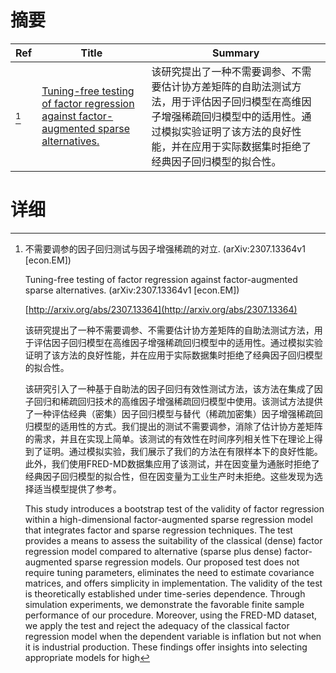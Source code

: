 # 摘要

| Ref | Title | Summary |
| --- | --- | --- |
| [^1] | [Tuning-free testing of factor regression against factor-augmented sparse alternatives.](http://arxiv.org/abs/2307.13364) | 该研究提出了一种不需要调参、不需要估计协方差矩阵的自助法测试方法，用于评估因子回归模型在高维因子增强稀疏回归模型中的适用性。通过模拟实验证明了该方法的良好性能，并在应用于实际数据集时拒绝了经典因子回归模型的拟合性。 |

# 详细

[^1]: 不需要调参的因子回归测试与因子增强稀疏的对立. (arXiv:2307.13364v1 [econ.EM])

    Tuning-free testing of factor regression against factor-augmented sparse alternatives. (arXiv:2307.13364v1 [econ.EM])

    [http://arxiv.org/abs/2307.13364](http://arxiv.org/abs/2307.13364)

    该研究提出了一种不需要调参、不需要估计协方差矩阵的自助法测试方法，用于评估因子回归模型在高维因子增强稀疏回归模型中的适用性。通过模拟实验证明了该方法的良好性能，并在应用于实际数据集时拒绝了经典因子回归模型的拟合性。

    

    该研究引入了一种基于自助法的因子回归有效性测试方法，该方法在集成了因子回归和稀疏回归技术的高维因子增强稀疏回归模型中使用。该测试方法提供了一种评估经典（密集）因子回归模型与替代（稀疏加密集）因子增强稀疏回归模型的适用性的方式。我们提出的测试不需要调参，消除了估计协方差矩阵的需求，并且在实现上简单。该测试的有效性在时间序列相关性下在理论上得到了证明。通过模拟实验，我们展示了我们的方法在有限样本下的良好性能。此外，我们使用FRED-MD数据集应用了该测试，并在因变量为通胀时拒绝了经典因子回归模型的拟合性，但在因变量为工业生产时未拒绝。这些发现为选择适当模型提供了参考。

    This study introduces a bootstrap test of the validity of factor regression within a high-dimensional factor-augmented sparse regression model that integrates factor and sparse regression techniques. The test provides a means to assess the suitability of the classical (dense) factor regression model compared to alternative (sparse plus dense) factor-augmented sparse regression models. Our proposed test does not require tuning parameters, eliminates the need to estimate covariance matrices, and offers simplicity in implementation. The validity of the test is theoretically established under time-series dependence. Through simulation experiments, we demonstrate the favorable finite sample performance of our procedure. Moreover, using the FRED-MD dataset, we apply the test and reject the adequacy of the classical factor regression model when the dependent variable is inflation but not when it is industrial production. These findings offer insights into selecting appropriate models for high
    

